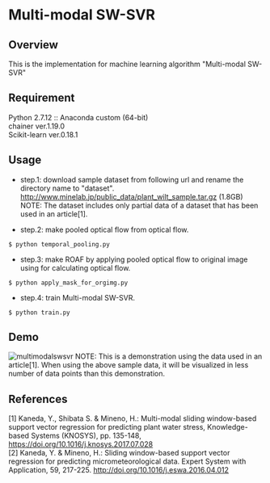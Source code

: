 # Multi-modal SW-SVR

## Overview

This is the implementation for machine learning algorithm "Multi-modal SW-SVR"

## Requirement
Python 2.7.12 :: Anaconda custom (64-bit)  
chainer ver.1.19.0  
Scikit-learn ver.0.18.1  

## Usage

* step.1: download sample dataset from following url and rename the directory name to "dataset".  
<http://www.minelab.jp/public_data/plant_wilt_sample.tar.gz> (1.8GB)  
NOTE: The dataset includes only partial data of a dataset that has been used in an article[1].

* step.2: make pooled optical flow from optical flow.

```
$ python temporal_pooling.py
```

* step.3: make ROAF by applying pooled optical flow to original image using for calculating optical flow.

```
$ python apply_mask_for_orgimg.py
```

* step.4: train Multi-modal SW-SVR.

```
$ python train.py
```

## Demo
![multimodalswsvr](https://user-images.githubusercontent.com/9291685/40279778-7a09cad8-5c83-11e8-8bc1-d9f7fad66b15.png)
NOTE: This is a demonstration using the data used in an article[1].  When using the above sample data, it will be visualized in less number of data points than this demonstration.

## References
[1] Kaneda, Y., Shibata S. & Mineno, H.: Multi-modal sliding window-based support vector regression for predicting plant water stress, Knowledge-based Systems (KNOSYS), pp. 135-148, https://doi.org/10.1016/j.knosys.2017.07.028  
[2] Kaneda, Y. & Mineno, H.: Sliding window-based support vector regression for predicting micrometeorological data. Expert System with Application, 59, 217-225. http://doi.org/10.1016/j.eswa.2016.04.012 
